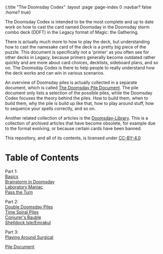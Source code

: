 {:title "The Doomsday Codex"
 :layout :page
 :page-index 0
 :navbar? false
 :home? true}

The Doomsday Codex is intended to be the most complete and up to date work on how to 
cast the card named Doomsday in the Doomsday storm combo deck (DDFT) in the Legacy format of 
Magic: the Gathering.

There is actually much more to how to play the deck, but understanding how to cast the namesake 
card of the deck is a pretty big piece of the puzzle. This document is specifically not a 'primer' as 
you often see for other decks in Legacy, because primers generally become outdated 
rather quickly and are more about card choices, decklists, sideboard plans, and so 
on. The Doomsday Codex is there to help people to really understand how the deck 
works and can win in various scenarios.

An overview of Doomsday piles is actually collected in a separate document, which is 
called [The Doomsday Pile Document](/pages-output/pile-doc). The pile 
document only lists a selection of the possible piles, while the Doomsday Codex 
focuses the theory behind the piles. How to build them, when to build them, why the 
pile is build up like that, how to play around stuff, how to sequence your spells 
correctly, and so on.

Another related collection of articles is the 
[Doomsday-Library](https://github.com/Bennotsi-MTG/Doomsday-Library). This is a 
collection of archived articles that have become obsolete, for example due to the 
format evolving, or because certain cards have been banned.

This repository, and all of its contents, is licensed under [CC-BY-4.0](https://creativecommons.org/licenses/by/4.0/)

# Table of Contents

Part 1:  
[Basics](/pages-output/basics)  
[Brainstorm in Doomsday](/pages-output/brainstorm)  
[Laboratory Maniac](/pages-output/laboratory-maniac)  
[Pass the Turn](/pages-output/pass-the-turn) 

Part 2:  
[Double Doomsday Piles](/pages-output/double-doomsday)   
[Time Spiral Piles](/pages-output/doomsday-timespiral)    
[Conjurer's Bauble](/pages-output/cb-piles)  
[Shelldock Isle/Emrakul](/pages-output/shelldock-emrakul)  

Part 3:  
[Playing Around Surgical](/pages-output/surgical)  

[Pile Document](/pages-output/pile-doc)
